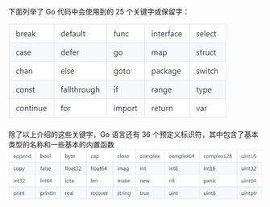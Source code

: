 ####
下面列举了 Go 代码中会使用到的 25 个关键字或保留字：

![](./images/d5a.jpg)

####

除了以上介绍的这些关键字，Go 语言还有 36 个预定义标识符，其中包含了基本类型的名称和一些基本的内置函数
![](./images/d5b.jpg)
